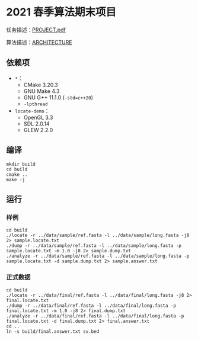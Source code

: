 # 2021 春季算法期末项目

任务描述：[PROJECT.pdf](./PROJECT.pdf)

算法描述：[ARCHITECTURE](./ARCHITECTURE.md)

## 依赖项

* `*`：
    * CMake 3.20.3
    * GNU Make 4.3
    * GNU G++ 11.1.0 (`-std=c++20`)
    * `-lpthread`
* `locate-demo`：
    * OpenGL 3.3
    * SDL 2.0.14
    * GLEW 2.2.0

## 编译

```shell
mkdir build
cd build
cmake ..
make -j
```

## 运行

### 样例

```shell
cd build
./locate -r ../data/sample/ref.fasta -l ../data/sample/long.fasta -j8 2> sample.locate.txt
./dump -r ../data/sample/ref.fasta -l ../data/sample/long.fasta -p sample.locate.txt -m 1.0 -j8 2> sample.dump.txt
./analyze -r ../data/sample/ref.fasta -l ../data/sample/long.fasta -p sample.locate.txt -d sample.dump.txt 2> sample.answer.txt
```

### 正式数据

```shell
cd build
./locate -r ../data/final/ref.fasta -l ../data/final/long.fasta -j8 2> final.locate.txt
./dump -r ../data/final/ref.fasta -l ../data/final/long.fasta -p final.locate.txt -m 1.0 -j8 2> final.dump.txt
./analyze -r ../data/final/ref.fasta -l ../data/final/long.fasta -p final.locate.txt -d final.dump.txt 2> final.answer.txt
cd ..
ln -s build/final.answer.txt sv.bed
```
